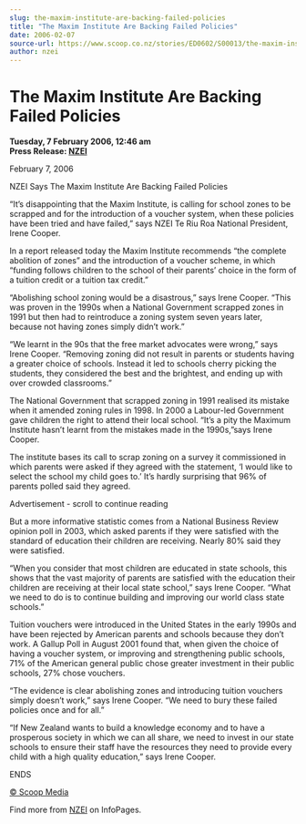 ```yaml
---
slug: the-maxim-institute-are-backing-failed-policies
title: "The Maxim Institute Are Backing Failed Policies"
date: 2006-02-07
source-url: https://www.scoop.co.nz/stories/ED0602/S00013/the-maxim-institute-are-backing-failed-policies.htm
author: nzei
---
```

The Maxim Institute Are Backing Failed Policies
===============================================

**Tuesday, 7 February 2006, 12:46 am**  
**Press Release: [NZEI](https://info.scoop.co.nz/NZEI)**

February 7, 2006

NZEI Says The Maxim Institute Are Backing Failed Policies

“It’s disappointing that the Maxim Institute, is calling for school zones to be scrapped and for the introduction of a voucher system, when these policies have been tried and have failed,” says NZEI Te Riu Roa National President, Irene Cooper.

In a report released today the Maxim Institute recommends “the complete abolition of zones” and the introduction of a voucher scheme, in which “funding follows children to the school of their parents’ choice in the form of a tuition credit or a tuition tax credit.”

“Abolishing school zoning would be a disastrous,” says Irene Cooper. “This was proven in the 1990s when a National Government scrapped zones in 1991 but then had to reintroduce a zoning system seven years later, because not having zones simply didn’t work.”

“We learnt in the 90s that the free market advocates were wrong,” says Irene Cooper. “Removing zoning did not result in parents or students having a greater choice of schools. Instead it led to schools cherry picking the students, they considered the best and the brightest, and ending up with over crowded classrooms.”

The National Government that scrapped zoning in 1991 realised its mistake when it amended zoning rules in 1998. In 2000 a Labour-led Government gave children the right to attend their local school. “It’s a pity the Maximum Institute hasn’t learnt from the mistakes made in the 1990s,”says Irene Cooper.

The institute bases its call to scrap zoning on a survey it commissioned in which parents were asked if they agreed with the statement, ‘I would like to select the school my child goes to.’ It’s hardly surprising that 96% of parents polled said they agreed.

Advertisement - scroll to continue reading





But a more informative statistic comes from a National Business Review opinion poll in 2003, which asked parents if they were satisfied with the standard of education their children are receiving. Nearly 80% said they were satisfied.

“When you consider that most children are educated in state schools, this shows that the vast majority of parents are satisfied with the education their children are receiving at their local state school,” says Irene Cooper. “What we need to do is to continue building and improving our world class state schools.”

Tuition vouchers were introduced in the United States in the early 1990s and have been rejected by American parents and schools because they don’t work. A Gallup Poll in August 2001 found that, when given the choice of having a voucher system, or improving and strengthening public schools, 71% of the American general public chose greater investment in their public schools, 27% chose vouchers.

“The evidence is clear abolishing zones and introducing tuition vouchers simply doesn’t work,” says Irene Cooper. “We need to bury these failed policies once and for all.”

“If New Zealand wants to build a knowledge economy and to have a prosperous society in which we can all share, we need to invest in our state schools to ensure their staff have the resources they need to provide every child with a high quality education,” says Irene Cooper.

ENDS

  

[© Scoop Media](http://www.scoop.co.nz/about/terms.html)

Find more from [NZEI](https://info.scoop.co.nz/NZEI) on InfoPages.